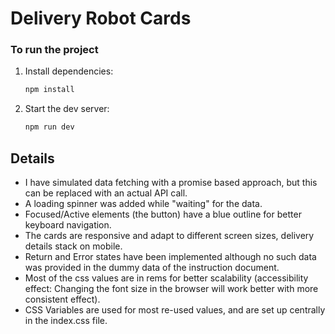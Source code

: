 # Delivery Robot Cards

### To run the project

1. Install dependencies:
   ```bash
   npm install
   ```
2. Start the dev server:
   ```bash
   npm run dev
   ```

## Details

- I have simulated data fetching with a promise based approach, but this can be replaced with an actual API call.
- A loading spinner was added while "waiting" for the data.
- Focused/Active elements (the button) have a blue outline for better keyboard navigation.
- The cards are responsive and adapt to different screen sizes, delivery details stack on mobile.
- Return and Error states have been implemented although no such data was provided in the dummy data of the instruction document.
- Most of the css values are in rems for better scalability (accessibility effect: Changing the font size in the browser will work better with more consistent effect).
- CSS Variables are used for most re-used values, and are set up centrally in the index.css file.

